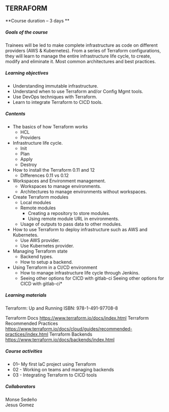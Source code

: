 ## TERRAFORM 


**Course duration – 3 days **

##### Goals of the course

Trainees will be led to make complete infrastructure as code on different providers (AWS & Kubernetes). From a series of Terraform configurations, they will learn to manage the entire infrastructure life cycle, to create, modify and eliminate it. Most common architectures and best practices.  

##### Learning objectives 

- Understanding immutable infrastructure. 
- Understand when to use Terraform and/or Config Mgmt tools. 
- Use DevOps techniques with Terraform. 
- Learn to integrate Terraform to CICD tools. 

 

##### Contents 

- The basics of how Terraform works 
	- HCL 
	- Providers 
- Infrastructure life cycle. 
	- Init 
	- Plan 
	- Apply 
	- Destroy 
- How to install the Terraform 0.11 and 12 
	- Differences 0.11 vs 0.12 
- Workspaces and Environment management. 
	- Workspaces to manage environments. 
	- Architectures to manage environments without workspaces. 
- Create Terraform modules 
	- Local modules 
	- Remote modules 
		- Creating a repository to store modules. 
		- Using remote module URL in environments. 
	- Usage of outputs to pass data to other modules. 
- How to use Terraform to deploy infrastructure such as AWS and Kubernetes. 
	- Use AWS provider. 
	- Use Kubernetes provider.  
- Managing Terraform state 
	- Backend types. 
	- How to setup a backend. 
- Using Terraform in a CI/CD environment 
	- How to manage infrastructure life cycle through Jenkins. 
	- Seeing other options for CICD with gitlab-ci Seeing other options for CICD with gitlab-ci* 


##### Learning materials 

Terraform: Up and Running 
ISBN: 978-1-491-97708-8 

Terraform Docs 
https://www.terraform.io/docs/index.html 
Terraform Recommended Practices 
https://www.terraform.io/docs/cloud/guides/recommended-practices/index.html
Terraform Backends
https://www.terraform.io/docs/backends/index.html

##### Course activities 

- 01– My first IaC project using Terraform 
- 02 -  Working on teams and managing backends
- 03 - Integrating Terraform to CICD tools


##### Collaborators 

Monse Sedeño  
Jesus Gomez 

 
